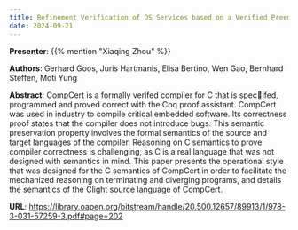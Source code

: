 ```yaml
---
title: Refinement Verification of OS Services based on a Verified Preemptive Microkernel
date: 2024-09-21
---
```


**Presenter**: {{% mention "Xiaqing Zhou" %}}

**Authors**: Gerhard Goos, Juris Hartmanis, Elisa Bertino, Wen Gao, Bernhard Steffen, Moti Yung

**Abstract**: CompCert is a formally verifed compiler for C that is specifed, programmed and proved correct with the Coq proof assistant. CompCert was used in industry to compile critical embedded software. Its correctness proof states that the compiler does not introduce bugs. This semantic preservation property involves the formal semantics of the source and target languages of the compiler. Reasoning on C semantics to prove compiler correctness is challenging, as C is a real language that was not designed with semantics in mind. This paper presents the operational style that was designed for the C semantics of CompCert in order to facilitate the mechanized reasoning on terminating and diverging programs, and details the semantics of the Clight source language of CompCert.

**URL**: https://library.oapen.org/bitstream/handle/20.500.12657/89913/1/978-3-031-57259-3.pdf#page=202

